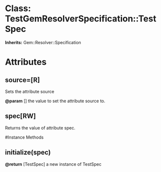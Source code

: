 # Class: TestGemResolverSpecification::TestSpec
**Inherits:** Gem::Resolver::Specification
    



# Attributes
## source=[R] [](#attribute-i-source=)
Sets the attribute source

**@param** [] the value to set the attribute source to.

## spec[RW] [](#attribute-i-spec)
Returns the value of attribute spec.


#Instance Methods
## initialize(spec) [](#method-i-initialize)

**@return** [TestSpec] a new instance of TestSpec


